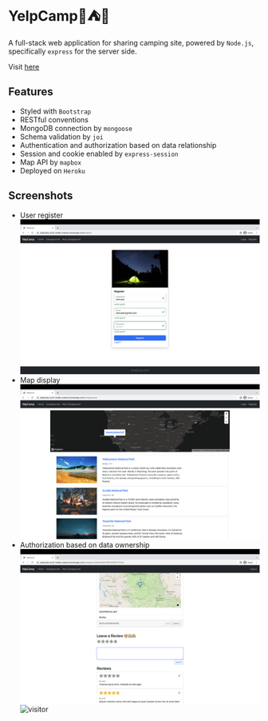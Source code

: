 # YelpCamp🍁⛺️🎒

A full-stack web application for sharing camping site, powered by `Node.js`, specifically `express` for the server side. 

Visit [here](https://yelpcamp-su22-nodejs-express.herokuapp.com/)

## Features

- Styled with `Bootstrap`
- RESTful conventions
- MongoDB connection by `mongoose`
- Schema validation by `joi`
- Authentication and authorization based on data relationship
- Session and cookie enabled by `express-session`
- Map API by `mapbox`
- Deployed on `Heroku`


## Screenshots

- User register
![register](./img/register.png)
- Map display
![map-display](./img/map-display.png)
- Authorization based on data ownership
![owner](./img/owner.png)
![visitor](./img/visitor/png)
